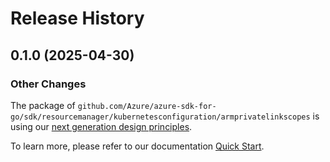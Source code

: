 # Release History

## 0.1.0 (2025-04-30)
### Other Changes

The package of `github.com/Azure/azure-sdk-for-go/sdk/resourcemanager/kubernetesconfiguration/armprivatelinkscopes` is using our [next generation design principles](https://azure.github.io/azure-sdk/general_introduction.html).

To learn more, please refer to our documentation [Quick Start](https://aka.ms/azsdk/go/mgmt).